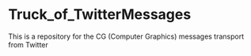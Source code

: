 # Truck_of_TwitterMessages
This is a repository for the CG (Computer Graphics) messages transport from Twitter
